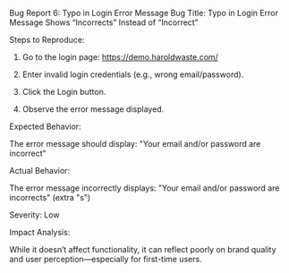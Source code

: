 Bug Report 6: Typo in Login Error Message
Bug Title: Typo in Login Error Message Shows “Incorrects” Instead of “Incorrect”

Steps to Reproduce:

1. Go to the login page: https://demo.haroldwaste.com/

2. Enter invalid login credentials (e.g., wrong email/password).

3. Click the Login button.

4. Observe the error message displayed.

Expected Behavior:

The error message should display:
"Your email and/or password are incorrect"

Actual Behavior:

The error message incorrectly displays:
"Your email and/or password are incorrects" (extra "s")

Severity: Low

Impact Analysis:

 While it doesn’t affect functionality, it can reflect poorly on brand quality and user perception—especially for first-time users.